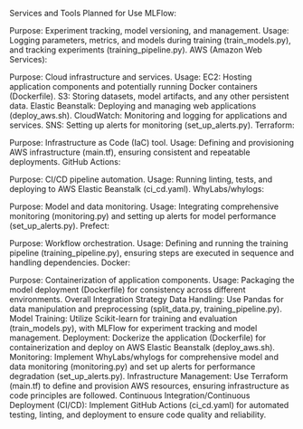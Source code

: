 Services and Tools Planned for Use
MLFlow:

Purpose: Experiment tracking, model versioning, and management.
Usage: Logging parameters, metrics, and models during training (train_models.py), and tracking experiments (training_pipeline.py).
AWS (Amazon Web Services):

Purpose: Cloud infrastructure and services.
Usage:
EC2: Hosting application components and potentially running Docker containers (Dockerfile).
S3: Storing datasets, model artifacts, and any other persistent data.
Elastic Beanstalk: Deploying and managing web applications (deploy_aws.sh).
CloudWatch: Monitoring and logging for applications and services.
SNS: Setting up alerts for monitoring (set_up_alerts.py).
Terraform:

Purpose: Infrastructure as Code (IaC) tool.
Usage: Defining and provisioning AWS infrastructure (main.tf), ensuring consistent and repeatable deployments.
GitHub Actions:

Purpose: CI/CD pipeline automation.
Usage: Running linting, tests, and deploying to AWS Elastic Beanstalk (ci_cd.yaml).
WhyLabs/whylogs:

Purpose: Model and data monitoring.
Usage: Integrating comprehensive monitoring (monitoring.py) and setting up alerts for model performance (set_up_alerts.py).
Prefect:

Purpose: Workflow orchestration.
Usage: Defining and running the training pipeline (training_pipeline.py), ensuring steps are executed in sequence and handling dependencies.
Docker:

Purpose: Containerization of application components.
Usage: Packaging the model deployment (Dockerfile) for consistency across different environments.
Overall Integration Strategy
Data Handling: Use Pandas for data manipulation and preprocessing (split_data.py, training_pipeline.py).
Model Training: Utilize Scikit-learn for training and evaluation (train_models.py), with MLFlow for experiment tracking and model management.
Deployment: Dockerize the application (Dockerfile) for containerization and deploy on AWS Elastic Beanstalk (deploy_aws.sh).
Monitoring: Implement WhyLabs/whylogs for comprehensive model and data monitoring (monitoring.py) and set up alerts for performance degradation (set_up_alerts.py).
Infrastructure Management: Use Terraform (main.tf) to define and provision AWS resources, ensuring infrastructure as code principles are followed.
Continuous Integration/Continuous Deployment (CI/CD): Implement GitHub Actions (ci_cd.yaml) for automated testing, linting, and deployment to ensure code quality and reliability.